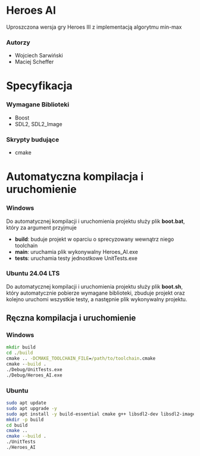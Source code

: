 # Heroes AI
Uproszczona wersja gry Heroes III z implementacją algorytmu min-max
### Autorzy
- Wojciech Sarwiński
- Maciej Scheffer

# Specyfikacja
### Wymagane Biblioteki
- Boost
- SDL2,  SDL2_Image
### Skrypty budujące
- cmake

# Automatyczna kompilacja i uruchomienie
### Windows
Do automatycznej kompilacji i uruchomienia projektu służy plik **boot.bat**, który za argument przyjmuje
- **build**: buduje projekt w oparciu o sprecyzowany wewnątrz niego toolchain
- **main**: uruchamia plik wykonywalny Heroes_AI.exe
- **tests**: uruchamia testy jednostkowe UnitTests.exe
### Ubuntu 24.04 LTS
Do automatycznej kompilacji i uruchomienia projektu służy plik **boot.sh**, który automatycznie pobierze wymagane biblioteki, zbuduje projekt oraz kolejno uruchomi wszystkie testy, a następnie plik wykonywalny projektu.
## Ręczna kompilacja i uruchomienie
### Windows
```bat
mkdir build
cd ./build
cmake .. -DCMAKE_TOOLCHAIN_FILE=/path/to/toolchain.cmake
cmake --build .
./Debug/UnitTests.exe
./Debug/Heroes_AI.exe
```
### Ubuntu
```sh
sudo apt update
sudo apt upgrade -y
sudo apt install -y build-essential cmake g++ libsdl2-dev libsdl2-image-dev libboost-all-dev
mkdir -p build
cd build
cmake ..
cmake --build .
./UnitTests
./Heroes_AI
```
